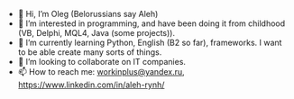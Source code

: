 - 👋 Hi, I’m Oleg (Belorussians say Aleh)
- 👀 I’m interested in programming, and have been doing it from childhood (VB, Delphi, MQL4, Java (some projects)).
- 🌱 I’m currently learning Python, English (B2 so far), frameworks. I want to be able create many sorts of things.
- 💞️ I’m looking to collaborate on IT companies.
- 📫 How to reach me: workinplus@yandex.ru, https://www.linkedin.com/in/aleh-rynh/

<!---
RynhAleh/RynhAleh is a ✨ special ✨ repository because its `README.md` (this file) appears on your GitHub profile.
You can click the Preview link to take a look at your changes.
--->
